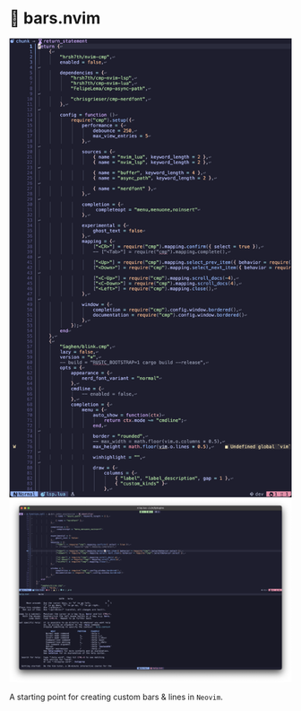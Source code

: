 # 🚀 bars.nvim

<img src="https://github.com/OXY2DEV/bars.nvim/blob/images/v2/repo/bars-mobile.png">
<img src="https://github.com/OXY2DEV/bars.nvim/blob/images/v2/repo/bars-desktop.png">

A starting point for creating custom bars & lines in `Neovim`.

